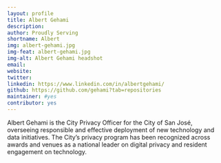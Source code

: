 ```yaml
---
layout: profile
title: Albert Gehami
description: 
author: Proudly Serving
shortname: Albert
img: albert-gehami.jpg
img-feat: albert-gehami.jpg
img-alt: Albert Gehami headshot
email: 
website: 
twitter: 
linkedin: https://www.linkedin.com/in/albertgehami/
github: https://github.com/gehami?tab=repositories
maintainer: #yes
contributor: yes
---
```


Albert Gehami is the City Privacy Officer for the City of San José, overseeing responsible and effective deployment of new technology and data initiatives. The City’s privacy program has been recognized across awards and venues as a national leader on digital privacy and resident engagement on technology.
